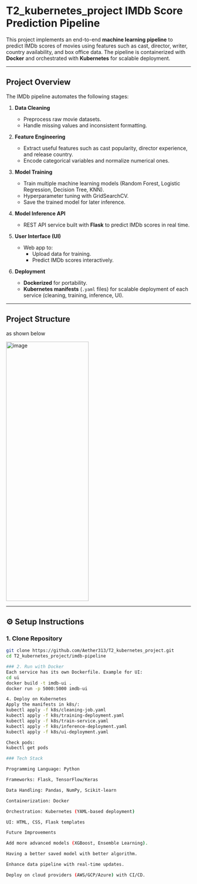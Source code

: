# T2_kubernetes_project IMDb Score Prediction Pipeline 

This project implements an end-to-end **machine learning pipeline** to predict IMDb scores of movies using features such as cast, director, writer, country availability, and box office data. The pipeline is containerized with **Docker** and orchestrated with **Kubernetes** for scalable deployment.

---

##  Project Overview

The IMDb pipeline automates the following stages:

1. **Data Cleaning**  
   - Preprocess raw movie datasets.  
   - Handle missing values and inconsistent formatting.  

2. **Feature Engineering**  
   - Extract useful features such as cast popularity, director experience, and release country.  
   - Encode categorical variables and normalize numerical ones.  

3. **Model Training**  
   - Train multiple machine learning models (Random Forest, Logistic Regression, Decision Tree, KNN).  
   - Hyperparameter tuning with GridSearchCV.  
   - Save the trained model for later inference.  

4. **Model Inference API**  
   - REST API service built with **Flask** to predict IMDb scores in real time.  

5. **User Interface (UI)**  
   - Web app to:  
     - Upload data for training.  
     - Predict IMDb scores interactively.  

6. **Deployment**  
   - **Dockerized** for portability.  
   - **Kubernetes manifests** (`.yaml` files) for scalable deployment of each service (cleaning, training, inference, UI).  

---

##  Project Structure
as shown below

<img width="225" height="707" alt="image" src="https://github.com/user-attachments/assets/5bf72256-9af5-4c0d-ad08-0dae9592b670" />

---

## ⚙️ Setup Instructions 

### 1. Clone Repository
```bash
git clone https://github.com/Aether313/T2_kubernetes_project.git
cd T2_kubernetes_project/imdb-pipeline

### 2. Run with Docker
Each service has its own Dockerfile. Example for UI:
cd ui
docker build -t imdb-ui .
docker run -p 5000:5000 imdb-ui

4. Deploy on Kubernetes
Apply the manifests in k8s/:
kubectl apply -f k8s/cleaning-job.yaml
kubectl apply -f k8s/training-deployment.yaml
kubectl apply -f k8s/train-service.yaml
kubectl apply -f k8s/inference-deployment.yaml
kubectl apply -f k8s/ui-deployment.yaml

Check pods:
kubectl get pods

### Tech Stack

Programming Language: Python

Frameworks: Flask, TensorFlow/Keras

Data Handling: Pandas, NumPy, Scikit-learn

Containerization: Docker

Orchestration: Kubernetes (YAML-based deployment)

UI: HTML, CSS, Flask templates

Future Improvements

Add more advanced models (XGBoost, Ensemble Learning).

Having a better saved model with better algorithm.

Enhance data pipeline with real-time updates.

Deploy on cloud providers (AWS/GCP/Azure) with CI/CD.

